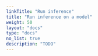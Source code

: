 ```yaml
---
linkTitle: "Run inference"
title: "Run inference on a model"
weight: 50
layout: "docs"
type: "docs"
no_list: true
description: "TODO"
---
```

